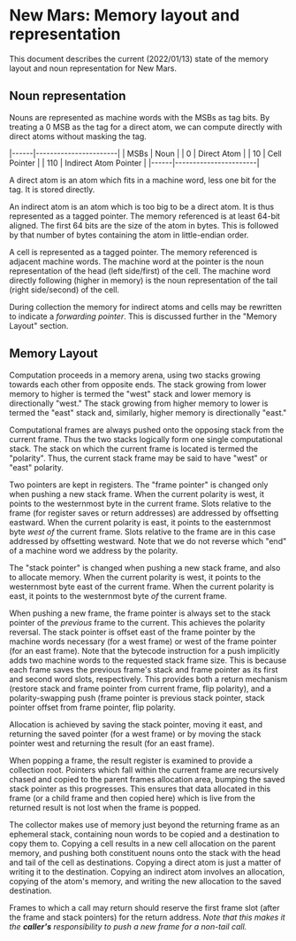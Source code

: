 # New Mars: Memory layout and representation

This document describes the current (2022/01/13) state of the memory layout and noun representation for New Mars.

## Noun representation

Nouns are represented as machine words with the MSBs as tag bits.
By treating a 0 MSB as the tag for a direct atom, we can compute directly with direct atoms without masking the tag.

|------|-----------------------|
| MSBs | Noun                  |
| 0    | Direct Atom           |
| 10   | Cell Pointer          |
| 110  | Indirect Atom Pointer |
|------|-----------------------|

A direct atom is an atom which fits in a machine word, less one bit for the tag. It is stored directly.

An indirect atom is an atom which is too big to be a direct atom.
It is thus represented as a tagged pointer.
The memory referenced is at least 64-bit aligned.
The first 64 bits are the size of the atom in bytes.
This is followed by that number of bytes containing the atom in little-endian order.

A cell is represented as a tagged pointer.
The memory referenced is adjacent machine words.
The machine word at the pointer is the noun representation of the head (left side/first) of the cell.
The machine word directly following (higher in memory) is the noun representation of the tail (right side/second) of the cell.

During collection the memory for indirect atoms and cells may be rewritten to indicate a _forwarding pointer_.
This is discussed further in the "Memory Layout" section.

## Memory Layout

Computation proceeds in a memory arena, using two stacks growing towards each other from opposite ends.
The stack growing from lower memory to higher is termed the "west" stack and lower memory is directionally "west."
The stack growing from higher memory to lower is termed the "east" stack and, similarly, higher memory is directionally "east."

Computational frames are always pushed onto the opposing stack from the current frame.
Thus the two stacks logically form one single computational stack.
The stack on which the current frame is located is termed the "polarity".
Thus, the current stack frame may be said to have "west" or "east" polarity.

Two pointers are kept in registers.
The "frame pointer" is changed only when pushing a new stack frame.
When the current polarity is west, it points to the westernmost byte in the current frame.
Slots relative to the frame (for register saves or return addresses) are addressed by offsetting eastward.
When the current polarity is east, it points to the easternmost byte _west of_ the current frame.
Slots relative to the frame are in this case addressed by offsetting westward.
Note that we do not reverse which "end" of a machine word we address by the polarity.

The "stack pointer" is changed when pushing a new stack frame, and also to allocate memory.
When the current polarity is west, it points to the westernmost byte east of the current frame.
When the current polarity is east, it points to the westernmost byte *of* the current frame.

When pushing a new frame, the frame pointer is always set to the stack pointer of the *previous* frame to the current.
This achieves the polarity reversal.
The stack pointer is offset east of the frame pointer by the machine words necessary (for a west frame) or west of the frame pointer (for an east frame).
Note that the bytecode instruction for a push implicitly adds two machine words to the requested stack frame size.
This is because each frame saves the previous frame's stack and frame pointer as its first and second word slots,
respectively.
This provides both a return mechanism (restore stack and frame pointer from current frame, flip polarity), and
a polarity-swapping push (frame pointer is previous stack pointer, stack pointer offset from frame pointer, flip polarity.

Allocation is achieved by saving the stack pointer, moving it east, and returning the saved pointer (for a west frame) or by moving the stack pointer west and returning the result (for an east frame).

When popping a frame, the result register is examined to provide a collection root.
Pointers which fall within the current frame are recursively chased and copied to the parent frames allocation area, bumping the saved stack pointer as this progresses. This ensures that data allocated in this frame (or a child frame and then copied here) which is live from the returned result is not lost when the frame is popped.

The collector makes use of memory just beyond the returning frame as an ephemeral stack, containing noun words to
be copied and a destination to copy them to.
Copying a cell results in a new cell allocation on the parent memory, and pushing both constituent nouns onto the
stack with the head and tail of the cell as destinations.
Copying a direct atom is just a matter of writing it to the destination.
Copying an indirect atom involves an allocation, copying of the atom's memory, and writing the new allocation to the saved destination.

Frames to which a call may return should reserve the first frame slot (after the frame and stack pointers) for the return address.
_Note that this makes it the ***caller's*** responsibility to push a new frame for a non-tail call._


